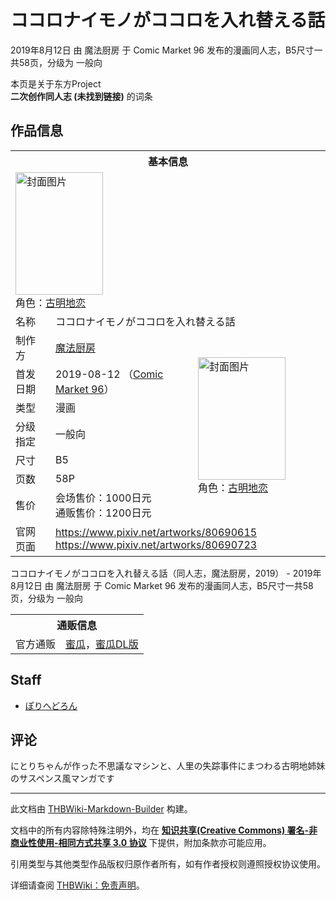 # ココロナイモノがココロを入れ替える話

<!-- source html: G:\repos\THBWiki-Markdown-Builder\THBWikiMarkdown\Temp\main\d\d4\ns0%3A%E3%82%B3%E3%82%B3%E3%83%AD%E3%83%8A%E3%82%A4%E3%83%A2%E3%83%8E%E3%81%8C%E3%82%B3%E3%82%B3%E3%83%AD%E3%82%92%E5%85%A5%E3%82%8C%E6%9B%BF%E3%81%88%E3%82%8B%E8%A9%B1.html -->

2019年8月12日 由 魔法厨房 于 Comic Market 96 发布的漫画同人志，B5尺寸一共58页，分级为 一般向

本页是关于东方Project  
 **二次创作同人志 (未找到链接)** 的词条

## 作品信息

<table><tbody><tr><th colspan="3">基本信息</th></tr><tr><td class="cover-artwork-mobile" colspan="2"><a href="./文件-ココロナイモノがココロを入れ替える話封面.jpg.md" class="image" title="封面图片"><img alt="封面图片" src="https://upload.thwiki.cc/thumb/6/6a/%E3%82%B3%E3%82%B3%E3%83%AD%E3%83%8A%E3%82%A4%E3%83%A2%E3%83%8E%E3%81%8C%E3%82%B3%E3%82%B3%E3%83%AD%E3%82%92%E5%85%A5%E3%82%8C%E6%9B%BF%E3%81%88%E3%82%8B%E8%A9%B1%E5%B0%81%E9%9D%A2.jpg/140px-%E3%82%B3%E3%82%B3%E3%83%AD%E3%83%8A%E3%82%A4%E3%83%A2%E3%83%8E%E3%81%8C%E3%82%B3%E3%82%B3%E3%83%AD%E3%82%92%E5%85%A5%E3%82%8C%E6%9B%BF%E3%81%88%E3%82%8B%E8%A9%B1%E5%B0%81%E9%9D%A2.jpg" decoding="async" loading="lazy" width="140" height="196" srcset="https://upload.thwiki.cc/thumb/6/6a/%E3%82%B3%E3%82%B3%E3%83%AD%E3%83%8A%E3%82%A4%E3%83%A2%E3%83%8E%E3%81%8C%E3%82%B3%E3%82%B3%E3%83%AD%E3%82%92%E5%85%A5%E3%82%8C%E6%9B%BF%E3%81%88%E3%82%8B%E8%A9%B1%E5%B0%81%E9%9D%A2.jpg/210px-%E3%82%B3%E3%82%B3%E3%83%AD%E3%83%8A%E3%82%A4%E3%83%A2%E3%83%8E%E3%81%8C%E3%82%B3%E3%82%B3%E3%83%AD%E3%82%92%E5%85%A5%E3%82%8C%E6%9B%BF%E3%81%88%E3%82%8B%E8%A9%B1%E5%B0%81%E9%9D%A2.jpg 1.5x, https://upload.thwiki.cc/thumb/6/6a/%E3%82%B3%E3%82%B3%E3%83%AD%E3%83%8A%E3%82%A4%E3%83%A2%E3%83%8E%E3%81%8C%E3%82%B3%E3%82%B3%E3%83%AD%E3%82%92%E5%85%A5%E3%82%8C%E6%9B%BF%E3%81%88%E3%82%8B%E8%A9%B1%E5%B0%81%E9%9D%A2.jpg/280px-%E3%82%B3%E3%82%B3%E3%83%AD%E3%83%8A%E3%82%A4%E3%83%A2%E3%83%8E%E3%81%8C%E3%82%B3%E3%82%B3%E3%83%AD%E3%82%92%E5%85%A5%E3%82%8C%E6%9B%BF%E3%81%88%E3%82%8B%E8%A9%B1%E5%B0%81%E9%9D%A2.jpg 2x" data-file-width="2591" data-file-height="3624"></a><div class="cover-char">角色：<a href="./古明地恋.md" title="古明地恋">古明地恋</a></div></td>
</tr><tr><td class="label">名称</td><td colspan="2"> ココロナイモノがココロを入れ替える話 </td></tr><tr><td class="label">制作方</td><td><a href="./魔法厨房.md" title="魔法厨房">魔法厨房</a></td><td class="cover-artwork" rowspan="7" style="min-width:196px;"><a href="./文件-ココロナイモノがココロを入れ替える話封面.jpg.md" class="image" title="封面图片"><img alt="封面图片" src="https://upload.thwiki.cc/thumb/6/6a/%E3%82%B3%E3%82%B3%E3%83%AD%E3%83%8A%E3%82%A4%E3%83%A2%E3%83%8E%E3%81%8C%E3%82%B3%E3%82%B3%E3%83%AD%E3%82%92%E5%85%A5%E3%82%8C%E6%9B%BF%E3%81%88%E3%82%8B%E8%A9%B1%E5%B0%81%E9%9D%A2.jpg/140px-%E3%82%B3%E3%82%B3%E3%83%AD%E3%83%8A%E3%82%A4%E3%83%A2%E3%83%8E%E3%81%8C%E3%82%B3%E3%82%B3%E3%83%AD%E3%82%92%E5%85%A5%E3%82%8C%E6%9B%BF%E3%81%88%E3%82%8B%E8%A9%B1%E5%B0%81%E9%9D%A2.jpg" decoding="async" loading="lazy" width="140" height="196" srcset="https://upload.thwiki.cc/thumb/6/6a/%E3%82%B3%E3%82%B3%E3%83%AD%E3%83%8A%E3%82%A4%E3%83%A2%E3%83%8E%E3%81%8C%E3%82%B3%E3%82%B3%E3%83%AD%E3%82%92%E5%85%A5%E3%82%8C%E6%9B%BF%E3%81%88%E3%82%8B%E8%A9%B1%E5%B0%81%E9%9D%A2.jpg/210px-%E3%82%B3%E3%82%B3%E3%83%AD%E3%83%8A%E3%82%A4%E3%83%A2%E3%83%8E%E3%81%8C%E3%82%B3%E3%82%B3%E3%83%AD%E3%82%92%E5%85%A5%E3%82%8C%E6%9B%BF%E3%81%88%E3%82%8B%E8%A9%B1%E5%B0%81%E9%9D%A2.jpg 1.5x, https://upload.thwiki.cc/thumb/6/6a/%E3%82%B3%E3%82%B3%E3%83%AD%E3%83%8A%E3%82%A4%E3%83%A2%E3%83%8E%E3%81%8C%E3%82%B3%E3%82%B3%E3%83%AD%E3%82%92%E5%85%A5%E3%82%8C%E6%9B%BF%E3%81%88%E3%82%8B%E8%A9%B1%E5%B0%81%E9%9D%A2.jpg/280px-%E3%82%B3%E3%82%B3%E3%83%AD%E3%83%8A%E3%82%A4%E3%83%A2%E3%83%8E%E3%81%8C%E3%82%B3%E3%82%B3%E3%83%AD%E3%82%92%E5%85%A5%E3%82%8C%E6%9B%BF%E3%81%88%E3%82%8B%E8%A9%B1%E5%B0%81%E9%9D%A2.jpg 2x" data-file-width="2591" data-file-height="3624"></a><div class="cover-char">角色：<a href="./古明地恋.md" title="古明地恋">古明地恋</a></div></td>
</tr><tr><td class="label">首发日期</td><td>2019-08-12&#160;（<a href="/展会作品列表?e=Comic+Market%2396">Comic Market 96</a>）</td></tr><tr><td class="label">类型</td><td>漫画</td></tr><tr><td class="label">分级指定</td><td>一般向</td></tr><tr><td class="label">尺寸</td><td>B5</td></tr><tr><td class="label">页数</td><td>58P</td></tr><tr><td class="label">售价</td><td>会场售价：1000日元<br>通贩售价：1200日元</td></tr>
<tr><td class="label">官网页面</td><td colspan="2"><a rel="nofollow" class="external free" href="https://www.pixiv.net/artworks/80690615">https://www.pixiv.net/artworks/80690615</a><br><a rel="nofollow" class="external free" href="https://www.pixiv.net/artworks/80690723">https://www.pixiv.net/artworks/80690723</a></td></tr></tbody></table>

ココロナイモノがココロを入れ替える話（同人志，魔法厨房，2019） - 2019年8月12日 由 魔法厨房 于 Comic Market 96 发布的漫画同人志，B5尺寸一共58页，分级为 一般向

<table><tbody><tr><th colspan="3">通贩信息</th></tr><tr><td class="label">官方通贩</td><td colspan="2"><a rel="nofollow" class="external text" href="https://www.melonbooks.co.jp/detail/detail.php?product_id=552236">蜜瓜</a>，<a rel="nofollow" class="external text" href="https://www.melonbooks.co.jp/detail/detail.php?product_id=558727">蜜瓜DL版</a></td></tr></tbody></table>



## Staff
- [ぽりへどろん](./ぽりへどろん.md)


## 评论
  
にとりちゃんが作った不思議なマシンと、人里の失踪事件にまつわる古明地姉妹のサスペンス風マンガです
  
  
  

  





---

此文档由 [THBWiki-Markdown-Builder](https://github.com/Delsin-Yu/THBWiki-Markdown-Builder) 构建。

文档中的所有内容除特殊注明外，均在 [**知识共享(Creative Commons) 署名-非商业性使用-相同方式共享 3.0 协议**](https://creativecommons.org/licenses/by-sa/3.0/deed.zh-hans) 下提供，附加条款亦可能应用。

引用类型与其他类型作品版权归原作者所有，如有作者授权则遵照授权协议使用。

详细请查阅 [THBWiki：免责声明](https://thbwiki.cc/THBWiki:%E5%85%8D%E8%B4%A3%E5%A3%B0%E6%98%8E)。


